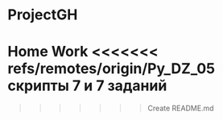 # ProjectGH
Home Work
<<<<<<< refs/remotes/origin/Py_DZ_05
скрипты  7 и 7 заданий
=======
>>>>>>> Create README.md

